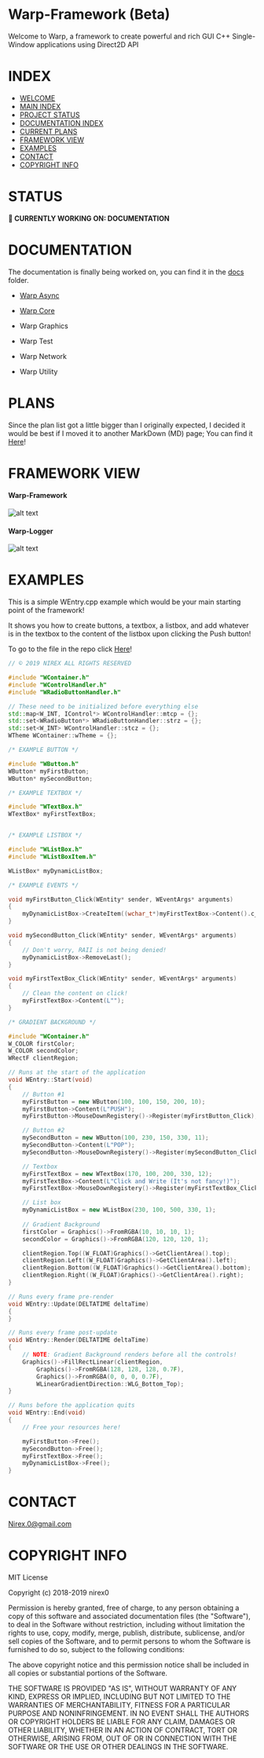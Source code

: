 # Warp-Framework (Beta)
Welcome to Warp, a framework to create powerful and rich GUI C++ Single-Window applications using Direct2D API

INDEX
=====

- [WELCOME](https://github.com/nirex0/Warp-Framework#warp-framework-beta)
- [MAIN INDEX](https://github.com/nirex0/Warp-Framework#index)
- [PROJECT STATUS](https://github.com/nirex0/Warp-Framework#status)
- [DOCUMENTATION INDEX](https://github.com/nirex0/Warp-Framework#documentation)
- [CURRENT PLANS](https://github.com/nirex0/Warp-Framework#plans)
- [FRAMEWORK VIEW](https://github.com/nirex0/Warp-Framework#framework-view)
- [EXAMPLES](https://github.com/nirex0/Warp-Framework#examples)
- [CONTACT](https://github.com/nirex0/Warp-Framework#contact)
- [COPYRIGHT INFO](https://github.com/nirex0/Warp-Framework#copyright-info)

STATUS
======

**🔧 CURRENTLY WORKING ON: DOCUMENTATION**

DOCUMENTATION
=============

The documentation is finally being worked on, you can find it in the [docs](/docs) folder.

- [Warp Async](https://github.com/nirex0/Warp-Framework/blob/master/docs/documentation/AS-INDEX.md) 

- [Warp Core](https://github.com/nirex0/Warp-Framework/blob/master/docs/documentation/CORE-INDEX.md)

- Warp Graphics

- Warp Test

- Warp Network

- Warp Utility

PLANS
=====

Since the plan list got a little bigger than I originally expected, I decided it would be best if I 
moved it to another MarkDown (MD) page; You can find it [Here](https://github.com/nirex0/Warp-Framework/blob/master/TODO.md)! 

FRAMEWORK VIEW
==============

#### Warp-Framework
![alt text](https://raw.githubusercontent.com/nirex0/warp-framework/master/repo-resources/warp-000.png)

#### Warp-Logger
![alt text](https://raw.githubusercontent.com/nirex0/warp-framework/master/repo-resources/warp-001.png)

EXAMPLES
========

This is a simple WEntry.cpp example which would be your main starting point of the framework!

It shows you how to create buttons, a textbox, a listbox, and add whatever is in the textbox to the content of the listbox upon clicking the Push button!

To go to the file in the repo click [Here](https://github.com/nirex0/Warp-Framework/blob/master/src/Warp-Framework/WEntry.cpp)!

```cpp
// © 2019 NIREX ALL RIGHTS RESERVED

#include "WContainer.h"
#include "WControlHandler.h"
#include "WRadioButtonHandler.h"

// These need to be initialized before everything else
std::map<W_INT, IControl*> WControlHandler::mtcp = {};
std::set<WRadioButton*> WRadioButtonHandler::strz = {};
std::set<W_INT> WControlHandler::stcz = {};
WTheme WContainer::wTheme = {};

/* EXAMPLE BUTTON */

#include "WButton.h"
WButton* myFirstButton;
WButton* mySecondButton;

/* EXAMPLE TEXTBOX */

#include "WTextBox.h"
WTextBox* myFirstTextBox;


/* EXAMPLE LISTBOX */

#include "WListBox.h"
#include "WListBoxItem.h"

WListBox* myDynamicListBox;

/* EXAMPLE EVENTS */

void myFirstButton_Click(WEntity* sender, WEventArgs* arguments)
{
	myDynamicListBox->CreateItem((wchar_t*)myFirstTextBox->Content().c_str());
}

void mySecondButton_Click(WEntity* sender, WEventArgs* arguments)
{
	// Don't worry, RAII is not being denied!
	myDynamicListBox->RemoveLast();
}

void myFirstTextBox_Click(WEntity* sender, WEventArgs* arguments)
{
	// Clean the content on click!
	myFirstTextBox->Content(L"");
}

/* GRADIENT BACKGROUND */

#include "WContainer.h"
W_COLOR firstColor;
W_COLOR secondColor;
WRectF clientRegion;

// Runs at the start of the application
void WEntry::Start(void)
{
	// Button #1
	myFirstButton = new WButton(100, 100, 150, 200, 10);
	myFirstButton->Content(L"PUSH");
	myFirstButton->MouseDownRegistery()->Register(myFirstButton_Click);

	// Button #2
	mySecondButton = new WButton(100, 230, 150, 330, 11);
	mySecondButton->Content(L"POP");
	mySecondButton->MouseDownRegistery()->Register(mySecondButton_Click);

	// Textbox
	myFirstTextBox = new WTextBox(170, 100, 200, 330, 12);
	myFirstTextBox->Content(L"Click and Write (It's not fancy!)");
	myFirstTextBox->MouseDownRegistery()->Register(myFirstTextBox_Click);

	// List box
	myDynamicListBox = new WListBox(230, 100, 500, 330, 1);
	
	// Gradient Background
	firstColor = Graphics()->FromRGBA(10, 10, 10, 1);
	secondColor = Graphics()->FromRGBA(120, 120, 120, 1);

	clientRegion.Top((W_FLOAT)Graphics()->GetClientArea().top);
	clientRegion.Left((W_FLOAT)Graphics()->GetClientArea().left);
	clientRegion.Bottom((W_FLOAT)Graphics()->GetClientArea().bottom);
	clientRegion.Right((W_FLOAT)Graphics()->GetClientArea().right);
}

// Runs every frame pre-render
void WEntry::Update(DELTATIME deltaTime)
{
}

// Runs every frame post-update
void WEntry::Render(DELTATIME deltaTime)
{
	// NOTE: Gradient Background renders before all the controls!
	Graphics()->FillRectLinear(clientRegion,
		Graphics()->FromRGBA(128, 128, 128, 0.7F),
		Graphics()->FromRGBA(0, 0, 0, 0.7F),
		WLinearGradientDirection::WLG_Bottom_Top);
}

// Runs before the application quits 
void WEntry::End(void)
{
	// Free your resources here!

	myFirstButton->Free();
	mySecondButton->Free();
	myFirstTextBox->Free();
	myDynamicListBox->Free();
}
```

CONTACT
=======

Nirex.0@gmail.com

COPYRIGHT INFO
==============
MIT License

Copyright (c) 2018-2019 nirex0

Permission is hereby granted, free of charge, to any person obtaining a copy
of this software and associated documentation files (the "Software"), to deal
in the Software without restriction, including without limitation the rights
to use, copy, modify, merge, publish, distribute, sublicense, and/or sell
copies of the Software, and to permit persons to whom the Software is
furnished to do so, subject to the following conditions:

The above copyright notice and this permission notice shall be included in all
copies or substantial portions of the Software.

THE SOFTWARE IS PROVIDED "AS IS", WITHOUT WARRANTY OF ANY KIND, EXPRESS OR
IMPLIED, INCLUDING BUT NOT LIMITED TO THE WARRANTIES OF MERCHANTABILITY,
FITNESS FOR A PARTICULAR PURPOSE AND NONINFRINGEMENT. IN NO EVENT SHALL THE
AUTHORS OR COPYRIGHT HOLDERS BE LIABLE FOR ANY CLAIM, DAMAGES OR OTHER
LIABILITY, WHETHER IN AN ACTION OF CONTRACT, TORT OR OTHERWISE, ARISING FROM,
OUT OF OR IN CONNECTION WITH THE SOFTWARE OR THE USE OR OTHER DEALINGS IN THE
SOFTWARE.


